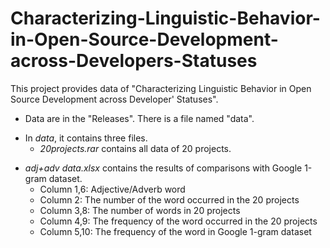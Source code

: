 # Characterizing-Linguistic-Behavior-in-Open-Source-Development-across-Developers-Statuses
This project provides data of "Characterizing Linguistic Behavior in Open Source Development across Developer' Statuses".
+ Data are in the "Releases". There is a file named "data". 
 - In *data*, it contains three files.
    * *20projects.rar* contains all data of 20 projects.
+ *adj+adv data.xlsx* contains the results of comparisons with Google 1-gram dataset. 
  - Column 1,6: Adjective/Adverb word
  - Column 2: The number of the word occurred in the 20 projects
  - Column 3,8: The number of words in 20 projects
  - Column 4,9: The frequency of the word occurred in the 20 projects
  - Column 5,10: The frequency of the word in Google 1-gram dataset


